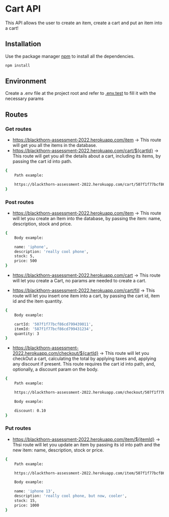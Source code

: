 # Cart API

This API allows the user to create an item, create a cart and put an item into a cart!

## Installation

Use the package manager [npm](https://www.npmjs.com/) to install all the dependencies.

```bash
npm install
```

## Environment

Create a .env file at the project root and refer to [.env.test](https://github.com/henriquehschmitt1/blackthorn/blob/main/.env.test) to fill it with the necessary params

## Routes

### Get routes

-   https://blackthorn-assessment-2022.herokuapp.com/item -> This route will get you all the items in the database.
-   https://blackthorn-assessment-2022.herokuapp.com/cart/${cartId} -> This route will get you all the details about a cart, including its items, by passing the cart id into path.

```bash
{
    Path example:

    https://blackthorn-assessment-2022.herokuapp.com/cart/507f1f77bcf86cd799439011
}
```

### Post routes

-   https://blackthorn-assessment-2022.herokuapp.com/item -> This route will let you create an Item into the database, by passing the item: name, description, stock and price.

```bash
{
    Body example:

    name: 'iphone',
    description: 'really cool phone',
    stock: 5,
    price: 500
}
```

-   https://blackthorn-assessment-2022.herokuapp.com/cart -> This route will let you create a Cart, no params are needed to create a cart.

-   https://blackthorn-assessment-2022.herokuapp.com/cart/fill -> This route will let you insert one item into a cart, by passing the cart id, item id and the item quantity.

```bash
{
    Body example:

    cartId: '507f1f77bcf86cd799439011',
    itemId: '587f1f77bcf86cd799431234',
    quantity: 3
}
```

-   https://blackthorn-assessment-2022.herokuapp.com/checkout/${cartId} -> This route will let you checkOut a cart, calculating the total by applying taxes and, applying any discount if present. This route requires the cart id into path, and, optionally, a discount param on the body.

```bash
{
    Path example:

    https://blackthorn-assessment-2022.herokuapp.com/checkout/507f1f77bcf86cd799439011

    Body example:

    discount: 0.10
}
```

### Put routes

-   https://blackthorn-assessment-2022.herokuapp.com/item/${itemId} -> Thsi route will let you update an item by passing its id into path and the new item: name, description, stock or price.

```bash
{
    Path example:

    https://blackthorn-assessment-2022.herokuapp.com/item/507f1f77bcf86cd799439011

    Body example:

    name: 'iphone 13',
    description: 'really cool phone, but now, cooler',
    stock: 15,
    price: 1000
}
```
